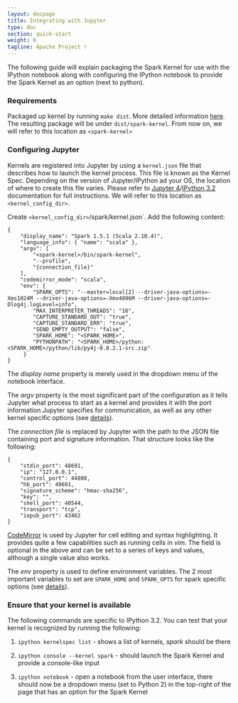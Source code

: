 ```yaml
---
layout: docpage
title: Integrating with Jupyter
type: doc
section: quick-start
weight: 0
tagline: Apache Project !
---
```


The following guide will explain packaging the Spark Kernel for use with the IPython notebook along with configuring the IPython notebook to provide the Spark Kernel as an option (next to python).

### Requirements ###

Packaged up kernel by running `make dist`. More detailed information [here](Building-from-Source#packaging). The resulting package will be under `dist/spark-kernel`. From now on, we will refer to this location as `<spark-kernel>`

### Configuring Jupyter ###

Kernels are registered into Jupyter by using a `kernel.json` file that describes how to launch the kernel process. This file is known as the Kernel Spec. Depending on the version of Jupyter/IPython ad your OS, the location of where to create this file varies. Please refer to [Jupyter 4](http://jupyter-client.readthedocs.org/en/latest/kernels.html#kernel-specs)/[IPython 3.2](https://ipython.readthedocs.org/en/3.x/development/kernels.html?highlight=kernel#kernel-specs) documentation for full instructions. We will refer to this location as `<kernel_config_dir>`.

Create `<kernel_config_dir>`/spark/kernel.json`. Add the following content:

```
{
    "display_name": "Spark 1.5.1 (Scala 2.10.4)",
    "language_info": { "name": "scala" },
    "argv": [
        "<spark-kernel>/bin/spark-kernel",
        "--profile",
        "{connection_file}"
    ],
    "codemirror_mode": "scala",
    "env": {
        "SPARK_OPTS": "--master=local[2] --driver-java-options=-Xms1024M --driver-java-options=-Xmx4096M --driver-java-options=-Dlog4j.logLevel=info",
        "MAX_INTERPRETER_THREADS": "16",
        "CAPTURE_STANDARD_OUT": "true",
        "CAPTURE_STANDARD_ERR": "true",
        "SEND_EMPTY_OUTPUT": "false",
        "SPARK_HOME": "<SPARK_HOME>",
        "PYTHONPATH": "<SPARK_HOME>/python:<SPARK_HOME>/python/lib/py4j-0.8.2.1-src.zip"
     }
}
```

The _display name_ property is merely used in the dropdown menu of the
notebook interface.

The _argv_ property is the most significant part of the configuration as it
tells Jupyter what process to start as a kernel and provides it with the
port information Jupyter specifies for communication, as well as any other kernel specific options (see [details](Usage-Instructions-for-the-Spark-Kernel#kernel-specific-options)).



The _connection file_ is replaced by Jupyter with the path to the JSON file
containing port and signature information. That structure looks like the
following:

```
{
    "stdin_port": 48691,
    "ip": "127.0.0.1",
    "control_port": 44808,
    "hb_port": 49691,
    "signature_scheme": "hmac-sha256",
    "key": "",
    "shell_port": 40544,
    "transport": "tcp",
    "iopub_port": 43462
}
```

[CodeMirror](http://codemirror.net/) is used by Jupyter for cell editing and
syntax highlighting. It provides quite a few capabilities such as running cells
in _vim_. The field is optional in the above and can be set to a series of keys
and values, although a single value also works.

The _env_ property is used to define environment variables. The 2 most important variables to set are `SPARK_HOME` and `SPARK_OPTS` for spark specific options (see [details](Usage-Instructions-for-the-Spark-Kernel#setting-spark_opts)).

### Ensure that your kernel is available ###

The following commands are specific to IPython 3.2. You can test that your kernel is recognized by running the following:

1. `ipython kernelspec list` - shows a list of kernels, _spark_ should be there

2. `ipython console --kernel spark` - should launch the Spark Kernel and
    provide a console-like input

3. `ipython notebook` - open a notebook from the user interface, there should
    now be a dropdown menu (set to Python 2) in the top-right of the page that
    has an option for the Spark Kernel
